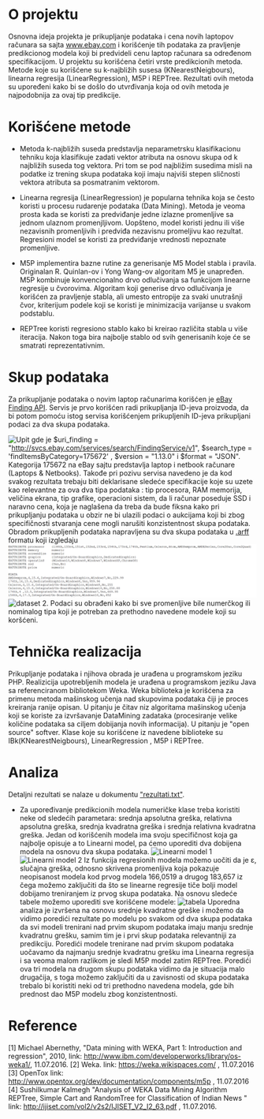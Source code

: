 # O projektu

Osnovna ideja projekta je prikupljanje podataka i cena novih laptopov računara sa sajta www.ebay.com i korišćenje tih podataka za pravljenje predikcionog modela koji bi predvideli cenu laptop računara sa određenom specifikacijom. 
U projektu su korišćena četiri vrste predikcionih metoda. Metode koje su korišćene su k-najbližih susesa (KNearestNeigbours), linearna regresija (LinearRegression), M5P i REPTree. Rezultati ovih metoda su upoređeni kako bi se došlo do utvrđivanja koja od ovih metoda je najpodobnija za ovaj tip predikcije.

# Korišćene metode

- Metoda k-najbližih suseda predstavlja neparametrsku klasifikacionu tehniku koja klasifikuje zadati vektor atributa na osnovu skupa od k najbližih suseda tog vektora. Pri tom se pod najbližim susedima misli na podatke iz trening skupa podataka koji imaju najviši stepen sličnosti vektora atributa sa posmatranim vektorom.
- Linearna regresija (LinearRegression) je popularna tehnika koja se često koristi u procesu rudarenje podataka (Data Mining). Metoda je veoma prosta kada se koristi za predviđanje jedne izlazne promenljive sa jednom ulaznom promenjljivom. Uopšteno, model koristi jednu ili više nezavisnih promenljivih i predviđa nezavisnu promeljivu kao rezultat. Regresioni model se koristi za predviđanje vrednosti nepoznate promenljive.

- M5P implementira bazne rutine za generisanje M5 Model stabla i pravila. Originalan R. Quinlan-ov i Yong Wang-ov algoritam M5 je unapređen. M5P kombinuje konvencionalno drvo odlučivanja sa funkcijom linearne regresije u čvorovima. Algoritam koji generise drvo odlučivanja je korišćen za pravljenje stabla, ali umesto entropije za svaki unutrašnji čvor, kriterijum podele koji se koristi je minimizacija varijanse u svakom podstablu. 

- REPTree koristi regresiono stablo kako bi  kreirao različita stabla u više iteracija. Nakon toga bira najbolje stablo od svih generisanih koje će se smatrati reprezentativnim.

# Skup podataka

Za prikupljanje podataka o novim laptop računarima korišćen je [eBay Finding API](https://go.developer.ebay.com/what-ebay-api). Servis je prvo korišćen radi prikupljanja ID-jeva proizvoda, da bi potom pomoću istog servisa korišćenjem prikupljenih ID-jeva prikupljani podaci za dva skupa podataka.

![Upit](https://gitlab.com/KrstevFilip/Predicting_laptop_price/blob/master/images/upit.png "Upit")
gde je $uri_finding = "http://svcs.ebay.com/services/search/FindingService/v1",  $search_type = 'findItemsByCategory=175672' , $version = "1.13.0" i $format = "JSON". Kategorija 175672 na eBay sajtu predstavlja laptop i netbook računare (Laptops & Netbooks). Takođe pri pozivu servisa navedeno je da kod svakog rezultata trebaju biti deklarisane sledeće specifikacije koje su uzete kao relevantne za ova dva tipa podataka : tip procesora, RAM memorija, veličina ekrana, tip grafike, operacioni sistem, da li računar poseduje SSD i naravno cena, koja je naglašena da treba da bude fiksna kako pri prikupljanju podataka u obzir ne bi ulazili podaci o aukcijama koji bi zbog specifičnosti stvaranja cene mogli narušiti konzistentnost skupa podataka. Obradom prikupljenih podataka napravljena su dva skupa podataka u [.arff](https://weka.wikispaces.com/ARFF+(stable+version)) formatu koji izgledaju
![Alt text](images/arff1.png?raw=true "Dataset1")
![dataset 2](https://gitlab.com/KrstevFilip/Predicting_laptop_price/blob/master/images/arff.PNG "Dataset 2"). 
Podaci su obrađeni kako bi sve promenljive bile numerčkog ili nominalog tipa koji je potreban za prethodno navedene modele koji su koršćeni.

# Tehnička realizacija

Prikupljanje podataka i njihova obrada je urađena u programskom jeziku PHP. Realizicija upotrebljenih modela je urađena u programskom jeziku Java sa referenciranom bibliotekom Weka. 
Weka biblioteka je korišćena za primenu metoda mašinskog učenja nad skupovima podataka čiji je proces kreiranja ranije opisan. U pitanju je čitav niz algoritama mašinskog učenja koji se koriste za izvršavanje DataMining zadataka (procesiranje velike količine podataka sa ciljem dobijanja novih informacija). U pitanju je "open source" softver.
Klase koje su korišćene iz navedene biblioteke su IBk(KNearestNeigbours), LinearRegression , M5P i REPTree.

# Analiza

Detaljni rezultati se nalaze u dokumentu ["rezultati.txt"](https://gitlab.com/KrstevFilip/Predicting_laptop_price/blob/master/rezultati.txt).
+ Za upoređivanje predikcionih modela numeričke klase treba koristiti neke od sledećih parametara: srednja apsolutna greška, relativna apsolutna greška, srednja kvadratna greška i srednja relativna kvadratna greška.
Jedan od korišćenih modela ima svoju specifičnost koja ga najbolje opisuje a to Linearni model, pa ćemo uporediti dva dobijena modela na osnovu dva skupa podataka. 
![Linearni model 1](https://gitlab.com/KrstevFilip/Predicting_laptop_price/blob/master/images/linearniModel1.png "Linearni model 1")
![Linearni model 2](https://gitlab.com/KrstevFilip/Predicting_laptop_price/blob/master/images/linearniModel2.png "Linearni model 2")
Iz funkcija regresionih modela možemo uočiti da je ε, slučajna greška, odnosno skrivena promenljiva koja pokazuje neopisanost modela kod prvog modela 166,0519 a drugog 183,657 iz čega možemo zaključiti da što se linearne regresije tiče bolji model dobijamo treniranjem iz prvog skupa podataka.
Na osnovu sledeće tabele možemo uporediti sve korišćene modele: 
![tabela](https://gitlab.com/KrstevFilip/Predicting_laptop_price/blob/master/images/tabela.png "Uporedna tabela")
Uporedna analiza je izvršena na osnovu srednje kvadratne greške i možemo da vidimo poredići rezultate po modelu po svakom od dva skupa podataka da svi modeli trenirani nad prvim skupom podataka imaju manju srednje kvadratnu grešku, samim tim je i prvi skup podataka relevantniji za predikciju.
Poredići modele trenirane nad prvim skupom podataka uočavamo da najmanju srednje kvadratnu grešku ima Linearna regresija i sa veoma malom razlikom je sledi M5P model zatim REPTree. Poredići ova tri modela na drugom skupu podataka vidimo da je situacija malo drugačija, s toga možemo zaključiti da u zavisnosti od skupa podataka trebalo bi koristiti neki od tri prethodno navedena modela, gde bih prednost dao M5P modelu zbog konzistentnosti.

# Reference

[1] Michael Abernethy, "Data mining with WEKA, Part 1: Introduction and regression", 2010, link: http://www.ibm.com/developerworks/library/os-weka1/, 11.07.2016.
[2] Weka. link: https://weka.wikispaces.com/ , 11.07.2016
[3] OpenTox link: http://www.opentox.org/dev/documentation/components/m5p , 11.07.2016
[4] Sushilkumar Kalmegh "Analysis of WEKA Data Mining Algorithm REPTree, Simple Cart and RandomTree for Classification of Indian News " link: http://ijiset.com/vol2/v2s2/IJISET_V2_I2_63.pdf , 11.07.2016.
